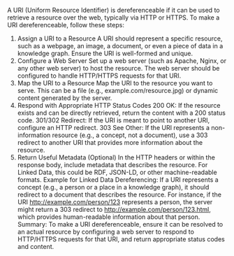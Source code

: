 A URI (Uniform Resource Identifier) is dereferenceable if it can be used to retrieve a resource over the web, typically via HTTP or HTTPS. To make a URI dereferenceable, follow these steps:

1. Assign a URI to a Resource
A URI should represent a specific resource, such as a webpage, an image, a document, or even a piece of data in a knowledge graph. Ensure the URI is well-formed and unique.
2. Configure a Web Server
Set up a web server (such as Apache, Nginx, or any other web server) to host the resource.
The web server should be configured to handle HTTP/HTTPS requests for that URI.
3. Map the URI to a Resource
Map the URI to the resource you want to serve. This can be a file (e.g., example.com/resource.jpg) or dynamic content generated by the server.
4. Respond with Appropriate HTTP Status Codes
200 OK: If the resource exists and can be directly retrieved, return the content with a 200 status code.
301/302 Redirect: If the URI is meant to point to another URI, configure an HTTP redirect.
303 See Other: If the URI represents a non-information resource (e.g., a concept, not a document), use a 303 redirect to another URI that provides more information about the resource.
5. Return Useful Metadata (Optional)
In the HTTP headers or within the response body, include metadata that describes the resource. For Linked Data, this could be RDF, JSON-LD, or other machine-readable formats.
Example for Linked Data Dereferencing:
If a URI represents a concept (e.g., a person or a place in a knowledge graph), it should redirect to a document that describes the resource.
For instance, if the URI http://example.com/person/123 represents a person, the server might return a 303 redirect to http://example.com/person/123.html, which provides human-readable information about that person.
Summary:
To make a URI dereferenceable, ensure it can be resolved to an actual resource by configuring a web server to respond to HTTP/HTTPS requests for that URI, and return appropriate status codes and content.
